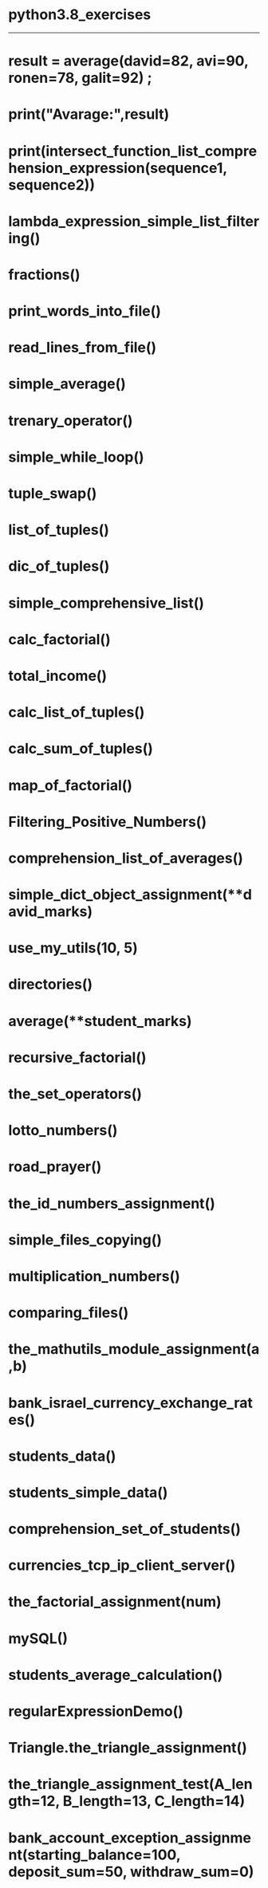 # python3.8_exercises
______________________________________________________________




  # result = average(david=82, avi=90, ronen=78, galit=92) ;
  # print("Avarage:",result) 
  # print(intersect_function_list_comprehension_expression(sequence1, sequence2))     
  # lambda_expression_simple_list_filtering()   
  # fractions()                                 
  # print_words_into_file()                     
  # read_lines_from_file()                      
  # simple_average()                            
  # trenary_operator()                          
  # simple_while_loop()                         
  # tuple_swap()                                
  # list_of_tuples()                            
  # dic_of_tuples()                             
  # simple_comprehensive_list()                 
  # calc_factorial()                            
  # total_income()                              
  # calc_list_of_tuples()                       
  # calc_sum_of_tuples()                        
  # map_of_factorial()                          
  # Filtering_Positive_Numbers()                
  # comprehension_list_of_averages()            
  # simple_dict_object_assignment(**david_marks)
  # use_my_utils(10, 5)                         
  # directories()                               
  # average(**student_marks)                    
  # recursive_factorial()                       
  # the_set_operators()                         
  # lotto_numbers()                             
  # road_prayer()                               
  # the_id_numbers_assignment()                 
  # simple_files_copying()                      
  # multiplication_numbers()                    
  # comparing_files()                           
  # the_mathutils_module_assignment(a,b)        
  # bank_israel_currency_exchange_rates()       
  # students_data()
  # students_simple_data()             
  # comprehension_set_of_students()
  # currencies_tcp_ip_client_server()
  # the_factorial_assignment(num)
  # mySQL()
  # students_average_calculation()
  # regularExpressionDemo()
  # Triangle.the_triangle_assignment()
  # the_triangle_assignment_test(A_length=12, B_length=13, C_length=14) 
  # bank_account_exception_assignment(starting_balance=100, deposit_sum=50, withdraw_sum=0)

